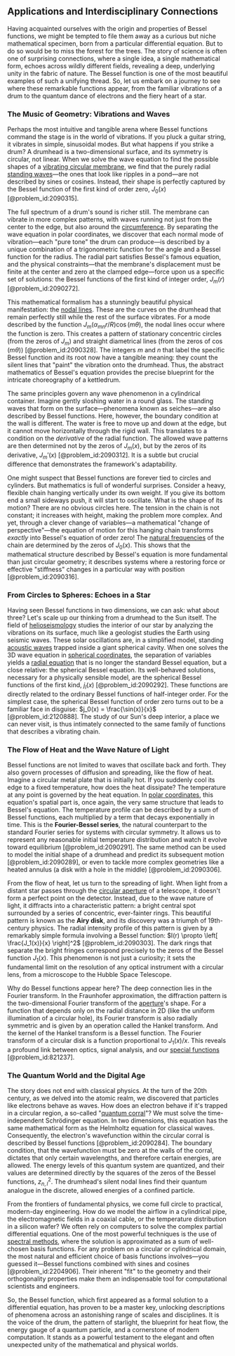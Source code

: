 ## Applications and Interdisciplinary Connections

Having acquainted ourselves with the origin and properties of Bessel functions, we might be tempted to file them away as a curious but niche mathematical specimen, born from a particular differential equation. But to do so would be to miss the forest for the trees. The story of science is often one of surprising connections, where a single idea, a single mathematical form, echoes across wildly different fields, revealing a deep, underlying unity in the fabric of nature. The Bessel function is one of the most beautiful examples of such a unifying thread. So, let us embark on a journey to see where these remarkable functions appear, from the familiar vibrations of a drum to the quantum dance of electrons and the fiery heart of a star.

### The Music of Geometry: Vibrations and Waves

Perhaps the most intuitive and tangible arena where Bessel functions command the stage is in the world of vibrations. If you pluck a guitar string, it vibrates in simple, sinusoidal modes. But what happens if you strike a drum? A drumhead is a two-dimensional surface, and its symmetry is circular, not linear. When we solve the wave equation to find the possible shapes of a [vibrating circular membrane](@article_id:162203), we find that the purely radial [standing waves](@article_id:148154)—the ones that look like ripples in a pond—are not described by sines or cosines. Instead, their shape is perfectly captured by the Bessel function of the first kind of order zero, $J_0(x)$ [@problem_id:2090315].

The full spectrum of a drum's sound is richer still. The membrane can vibrate in more complex patterns, with waves running not just from the center to the edge, but also around the [circumference](@article_id:263108). By separating the wave equation in polar coordinates, we discover that each normal mode of vibration—each "pure tone" the drum can produce—is described by a unique combination of a trigonometric function for the angle and a Bessel function for the radius. The radial part satisfies Bessel's famous equation, and the physical constraints—that the membrane's displacement must be finite at the center and zero at the clamped edge—force upon us a specific set of solutions: the Bessel functions of the first kind of integer order, $J_m(r)$ [@problem_id:2090272].

This mathematical formalism has a stunningly beautiful physical manifestation: the [nodal lines](@article_id:168903). These are the curves on the drumhead that remain perfectly still while the rest of the surface vibrates. For a mode described by the function $J_m(\alpha_{mn} r/R) \cos(m\theta)$, the nodal lines occur where the function is zero. This creates a pattern of stationary concentric circles (from the zeros of $J_m$) and straight diametrical lines (from the zeros of $\cos(m\theta)$) [@problem_id:2090328]. The integers $m$ and $n$ that label the specific Bessel function and its root now have a tangible meaning: they count the silent lines that "paint" the vibration onto the drumhead. Thus, the abstract mathematics of Bessel's equation provides the precise blueprint for the intricate choreography of a kettledrum.

The same principles govern any wave phenomenon in a cylindrical container. Imagine gently sloshing water in a round glass. The standing waves that form on the surface—phenomena known as seiches—are also described by Bessel functions. Here, however, the boundary condition at the wall is different. The water is free to move up and down at the edge, but it cannot move horizontally through the rigid wall. This translates to a condition on the *derivative* of the radial function. The allowed wave patterns are then determined not by the zeros of $J_m(x)$, but by the zeros of its derivative, $J_m'(x)$ [@problem_id:2090312]. It is a subtle but crucial difference that demonstrates the framework's adaptability.

One might suspect that Bessel functions are forever tied to circles and cylinders. But mathematics is full of wonderful surprises. Consider a heavy, flexible chain hanging vertically under its own weight. If you give its bottom end a small sideways push, it will start to oscillate. What is the shape of its motion? There are no obvious circles here. The tension in the chain is not constant; it increases with height, making the problem more complex. And yet, through a clever change of variables—a mathematical "change of perspective"—the equation of motion for this hanging chain transforms *exactly* into Bessel's equation of order zero! The [natural frequencies](@article_id:173978) of the chain are determined by the zeros of $J_0(x)$. This shows that the mathematical structure described by Bessel's equation is more fundamental than just circular geometry; it describes systems where a restoring force or effective "stiffness" changes in a particular way with position [@problem_id:2090316].

### From Circles to Spheres: Echoes in a Star

Having seen Bessel functions in two dimensions, we can ask: what about three? Let's scale up our thinking from a drumhead to the Sun itself. The field of [helioseismology](@article_id:139817) studies the interior of our star by analyzing the vibrations on its surface, much like a geologist studies the Earth using seismic waves. These solar oscillations are, in a simplified model, standing [acoustic waves](@article_id:173733) trapped inside a giant spherical cavity. When one solves the 3D wave equation in [spherical coordinates](@article_id:145560), the separation of variables yields a [radial equation](@article_id:137717) that is no longer the standard Bessel equation, but a close relative: the spherical Bessel equation. Its well-behaved solutions, necessary for a physically sensible model, are the spherical Bessel functions of the first kind, $j_l(x)$ [@problem_id:2090292]. These functions are directly related to the ordinary Bessel functions of half-integer order. For the simplest case, the spherical Bessel function of order zero turns out to be a familiar face in disguise: $j_0(x) = \frac{\sin(x)}{x}$ [@problem_id:2120888]. The study of our Sun's deep interior, a place we can never visit, is thus intimately connected to the same family of functions that describes a vibrating chain.

### The Flow of Heat and the Wave Nature of Light

Bessel functions are not limited to waves that oscillate back and forth. They also govern processes of diffusion and spreading, like the flow of heat. Imagine a circular metal plate that is initially hot. If you suddenly cool its edge to a fixed temperature, how does the heat dissipate? The temperature at any point is governed by the heat equation. In [polar coordinates](@article_id:158931), this equation's spatial part is, once again, the very same structure that leads to Bessel's equation. The temperature profile can be described by a sum of Bessel functions, each multiplied by a term that decays exponentially in time. This is the **Fourier-Bessel series**, the natural counterpart to the standard Fourier series for systems with circular symmetry. It allows us to represent any reasonable initial temperature distribution and watch it evolve toward equilibrium [@problem_id:2090291]. The same method can be used to model the initial shape of a drumhead and predict its subsequent motion [@problem_id:2090289], or even to tackle more complex geometries like a heated annulus (a disk with a hole in the middle) [@problem_id:2090306].

From the flow of heat, let us turn to the spreading of light. When light from a distant star passes through the [circular aperture](@article_id:166013) of a telescope, it doesn't form a perfect point on the detector. Instead, due to the wave nature of light, it diffracts into a characteristic pattern: a bright central spot surrounded by a series of concentric, ever-fainter rings. This beautiful pattern is known as the **Airy disk**, and its discovery was a triumph of 19th-century physics. The radial intensity profile of this pattern is given by a remarkably simple formula involving a Bessel function: $I(r) \propto \left[ \frac{J_1(x)}{x} \right]^2$ [@problem_id:2090303]. The dark rings that separate the bright fringes correspond precisely to the zeros of the Bessel function $J_1(x)$. This phenomenon is not just a curiosity; it sets the fundamental limit on the resolution of any optical instrument with a circular lens, from a microscope to the Hubble Space Telescope.

Why do Bessel functions appear here? The deep connection lies in the Fourier transform. In the Fraunhofer approximation, the diffraction pattern is the two-dimensional Fourier transform of the [aperture](@article_id:172442)'s shape. For a function that depends only on the radial distance in 2D (like the uniform illumination of a circular hole), its Fourier transform is also radially symmetric and is given by an operation called the Hankel transform. And the kernel of the Hankel transform is a Bessel function. The Fourier transform of a circular disk is a function proportional to $J_1(x)/x$. This reveals a profound link between optics, signal analysis, and our [special functions](@article_id:142740) [@problem_id:821237].

### The Quantum World and the Digital Age

The story does not end with classical physics. At the turn of the 20th century, as we delved into the atomic realm, we discovered that particles like electrons behave as waves. How does an electron behave if it's trapped in a circular region, a so-called "[quantum corral](@article_id:267922)"? We must solve the time-independent Schrödinger equation. In two dimensions, this equation has the same mathematical form as the Helmholtz equation for classical waves. Consequently, the electron's wavefunction within the circular corral is described by Bessel functions [@problem_id:2090284]. The boundary condition, that the wavefunction must be zero at the walls of the corral, dictates that only certain wavelengths, and therefore certain energies, are allowed. The energy levels of this quantum system are quantized, and their values are determined directly by the squares of the zeros of the Bessel functions, $z_{n,l}^2$. The drumhead's silent nodal lines find their quantum analogue in the discrete, allowed energies of a confined particle.

From the frontiers of fundamental physics, we come full circle to practical, modern-day engineering. How do we model the airflow in a cylindrical pipe, the electromagnetic fields in a coaxial cable, or the temperature distribution in a silicon wafer? We often rely on computers to solve the complex partial differential equations. One of the most powerful techniques is the use of [spectral methods](@article_id:141243), where the solution is approximated as a sum of well-chosen basis functions. For any problem on a circular or cylindrical domain, the most natural and efficient choice of basis functions involves—you guessed it—Bessel functions combined with sines and cosines [@problem_id:2204906]. Their inherent "fit" to the geometry and their orthogonality properties make them an indispensable tool for computational scientists and engineers.

So, the Bessel function, which first appeared as a formal solution to a differential equation, has proven to be a master key, unlocking descriptions of phenomena across an astonishing range of scales and disciplines. It is the voice of the drum, the pattern of starlight, the blueprint for heat flow, the energy gauge of a quantum particle, and a cornerstone of modern computation. It stands as a powerful testament to the elegant and often unexpected unity of the mathematical and physical worlds.
